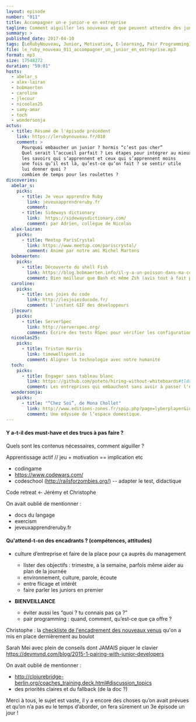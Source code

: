 ```yaml
---
layout: episode
number: "011"
title: Accompagner un·e junior·e en entreprise
tagline: Comment aiguiller les nouveaux et que peuvent attendre des junior·e·s de leurs encadrant·e·s.
summary: >
published_date: 2017-04-10
tags: [LeRubyNouveau, Junior, Motivation, E-learning, Pair Programming]
file: le_ruby_nouveau_011_accompagner_un_junior_en_entreprise.mp3
format: mp3
size: 17548272
duration: "59:01"
hosts:
  - abelar_s
  - alex-lairan
  - bobmaerten
  - caroline
  - jlecour
  - nicoolas25
  - samy-amar
  - toch
  - wondersonja
actus:
  - title: Résumé de l'épisode précédent
    link: https://lerubynouveau.fr/010
    comment: >
      Pourquoi embaucher un junior ? hormis “c’est pas cher”
      Quel serait l’accueil parfait ? Les étapes pour intégrer au mieux un junior (accueil, découverte du projet, mentor désigné ?,...)
      les savoirs qui s’apprennent et ceux qui s’apprennent moins
      une fois qu’il est là, qu’est-ce qu’on fait ? se sentir utile
      lui donner quoi ?
      combien de temps pour les roulettes ?
discoveries:
  abelar_s:
    picks:
      - title: Je veux apprendre Ruby
        link: jeveuxapprendreruby.fr
        comment:
      - title: Sideways dictionary
        link:  https://sidewaysdictionary.com/
        comment: par Adrien, collègue de Nicolas
  alex-lairan:
    picks:
      - title: Meetup ParisCrystal
        link: https://www.meetup.com/pariscrystal/
        comment: Animé par notre ami Michel Martens
  bobmaerten:
    picks:
      - title: Découverte du shell Fish
        link: https://blog.bobmaerten.info/il-y-a-un-poisson-dans-ma-coquille/
        comment: Bien meilleur que Bash et même Zsh (avis tout à fait personnel)
  caroline:
    picks:
      - title: Les joies du code
        link: http://lesjoiesducode.fr/
        comment: l'instant GIF des développeurs
  jlecour:
    picks:
      - title: ServerSpec
        link: http://serverspec.org/
        comment: Écrire des tests RSpec pour vérifier les configurations serveurs
  nicoolas25:
    picks:
      - title: Tristan Harris
        link: timewellspent.io
        comment: Aligner la technologie avec notre humanité
  toch:
    picks:
      - title: Engager sans tableau blanc
        link: https://github.com/poteto/hiring-without-whiteboards#tldr
        comment: Les entreprises qui embauchent sans avoir à passer l'exercice du tableau blanc
  wondersonja:
    picks:
      - title: "“Chez Soi”, de Mona Chollet"
        link: http://www.editions-zones.fr/spip.php?page=lyberplayer&id_article=197
        comment: Une odyssée de l’espace domestique.
---
```


#### Y a-t-il des must-have et des trucs à pas faire ?

Quels sont les contenus nécessaires, comment aiguiller ?

Apprentissage actif // jeu + motivation == implication etc

- codingame
- https://www.codewars.com/
- codeschool (http://railsforzombies.org/) -- adapter le test, didactique

Code retreat <- Jérémy et Christophe

On avait oublié de mentionner :

- docs du langage
- exercism
- jeveuxapprendreruby.fr

#### Qu'attend-t-on des encadrants ? (compétences, attitudes)
* culture d’entreprise et faire de la place pour ça auprès du management
  - lister des objectifs : trimestre, a la semaine, parfois même aider au plan de la journée
  - environnement, culture, parole, écoute
  - entre flicage et intérêt
  - faire parler les juniors en premier

* **BIENVEILLANCE**
  - éviter aussi les “quoi ? tu connais pas ça ?”
  - pair programming : quand, comment, qu’est-ce que ça offre ?

Christophe : la [checkliste de l'encadrement des nouveaux venus](https://gist.github.com/toch/388bad57a8e767a91b95d0054ed08a54) qu'on a mis en place dernièrement au boulot

Sarah Mei avec plein de conseils dont JAMAIS piquer le clavier
https://devmynd.com/blog/2015-1-pairing-with-junior-developers

On avait oublié de mentionner :
- http://clojurebridge-berlin.org/coaches_training.deck.html#discussion_topics
- des priorités claires et du fallback (de la doc ?)


Merci à tous, le sujet est vaste, il y a encore des choses qu’on avait
prévues et qu’on n’a pas eu le temps d’aborder, on fera sûrement un 3e
épisode un jour !
